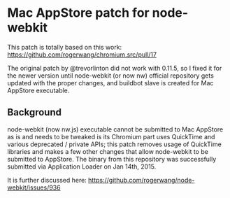 # Mac AppStore patch for node-webkit
This patch is totally based on this work: https://github.com/rogerwang/chromium.src/pull/17

The original patch by @trevorlinton did not work with 0.11.5, so I fixed it for the newer version until node-webkit (or now nw) official repository gets updated with the proper changes, and buildbot slave is created for Mac AppStore executable.

## Background

node-webkit (now nw.js) executable cannot be submitted to Mac AppStore as is and needs to be tweaked is its Chromium part uses QuickTime and various deprecated / private APIs; this patch removes usage of QuickTime libraries and makes a few other changes that allow node-webkit to be submitted to AppStore. The binary from this repository was successfully submitted via Application Loader on Jan 14th, 2015.

It is further discussed here: https://github.com/rogerwang/node-webkit/issues/936
